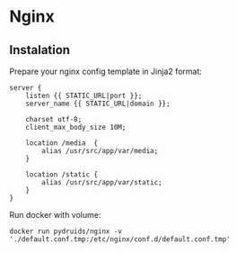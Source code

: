 # Nginx

## Instalation

Prepare your nginx config template in Jinja2 format:

```
server {
    listen {{ STATIC_URL|port }};
    server_name {{ STATIC_URL|domain }};

    charset utf-8;
    client_max_body_size 10M;

    location /media  {
        alias /usr/src/app/var/media;
    }

    location /static {
        alias /usr/src/app/var/static;
    }
}
```

Run docker with volume:

```
docker run pydruids/nginx -v './default.conf.tmp:/etc/nginx/conf.d/default.conf.tmp'
```